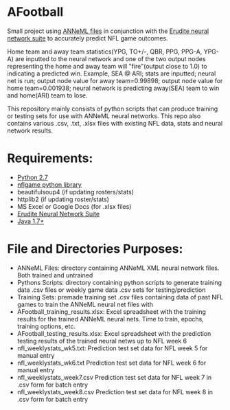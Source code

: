 AFootball
=========

Small project using <a href="https://github.com/adam-nnl/ANNeML" target="_BLANK">ANNeML files</a> in conjunction with the 
<a href="https://github.com/adam-nnl/Erudite" target="_BLANK">Erudite neural network suite</a> to accurately predict NFL 
game outcomes. 

Home team and away team statistics(YPG, TO+/-, QBR, PPG, PPG-A, YPG-A) are inputted to the neural network and one of the
two output nodes representing the home and away team will "fire"(output close to 1.0) to indicating a predicted win. Example,
SEA @ ARI; stats are inputted; neural net is run; output node value for away team=0.99898; output node value for home
team=0.001938; neural network is predicting away(SEA) team to win and home(ARI) team to lose.

This repository mainly consists of python scripts that can produce training or testing sets for use with ANNeML neural 
networks. This repo also contains various .csv, .txt, .xlsx files with existing NFL data, stats and neural network results.

Requirements:
==========

- <a href="http://www.python.org/download/releases/2.7/" target="_BLANK">Python 2.7</a>
- <a href="https://github.com/BurntSushi/nflgame" target="_BLANK">nflgame python library</a>
- beautifulsoup4 (if updating rosters/stats)
- httplib2 (if updating roster/stats)
- MS Excel or Google Docs (for .xlsx files)
- <a href="https://github.com/adam-nnl/Erudite" target="_BLANK">Erudite Neural Network Suite</a>
- <a href="http://www.oracle.com/technetwork/java/javase/downloads/index.html" target="_BLANK">Java 1.7+</a>


File and Directories Purposes:
============

- ANNeML Files: directory containing ANNeML XML neural network files. Both trained and untrained
- Pythons Scripts: directory containing python scripts to  generate training data .csv files or weekly game data .csv sets for testing/prediction
- Training Sets: premade training set .csv files containing data of past NFL games to train the ANNeML neural net files with
- AFootball_training_results.xlsx: Excel spreadsheet with the training results for the trained ANNeML neural nets. Time to train, epochs, training options, etc.
- AFootball_testing_results.xlsx: Excel spreadsheet with the prediction testing results of the trained neural netws up to NFL week 6
- nfl_weeklystats_wk5.txt: Prediction test set data for NFL week 5 for manual entry
- nfl_weeklystats_wk6.txt Prediction test set data for NFL week 6 for manual entry
- nfl_weeklystats_week7.csv Prediction test set data for NFL week 7  in .csv form for batch entry
- nfl_weeklystats_week8.csv Prediction test set data for NFL week 8  in .csv form for batch entry
